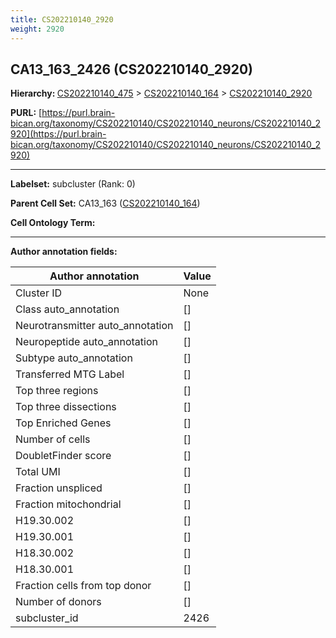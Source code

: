 ```yaml
---
title: CS202210140_2920
weight: 2920
---
```

## CA13_163_2426 (CS202210140_2920)
<b>Hierarchy: </b>
[CS202210140_475](../CS202210140_475) >
[CS202210140_164](../CS202210140_164) >
[CS202210140_2920](../CS202210140_2920)

**PURL:** [https://purl.brain-bican.org/taxonomy/CS202210140/CS202210140_neurons/CS202210140_2920](https://purl.brain-bican.org/taxonomy/CS202210140/CS202210140_neurons/CS202210140_2920)

---


**Labelset:** subcluster (Rank: 0)

**Parent Cell Set:** CA13_163 ([CS202210140_164](../CS202210140_164))



**Cell Ontology Term:** 

[MARKER GENES.]: #


---

[TRANSFERRED ANNOTATIONS.]: #


[AUTHOR ANNOTATION FIELDS.]: #


**Author annotation fields:**

| Author annotation | Value |
|-------------------|-------|
|Cluster ID|None|
|Class auto_annotation|[]|
|Neurotransmitter auto_annotation|[]|
|Neuropeptide auto_annotation|[]|
|Subtype auto_annotation|[]|
|Transferred MTG Label|[]|
|Top three regions|[]|
|Top three dissections|[]|
|Top Enriched Genes|[]|
|Number of cells|[]|
|DoubletFinder score|[]|
|Total UMI|[]|
|Fraction unspliced|[]|
|Fraction mitochondrial|[]|
|H19.30.002|[]|
|H19.30.001|[]|
|H18.30.002|[]|
|H18.30.001|[]|
|Fraction cells from top donor|[]|
|Number of donors|[]|
|subcluster_id|2426|
